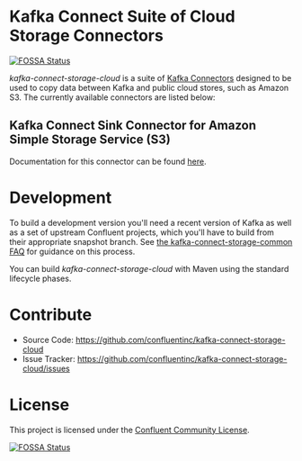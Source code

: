 # Kafka Connect Suite of Cloud Storage Connectors
[![FOSSA Status](https://app.fossa.io/api/projects/git%2Bhttps%3A%2F%2Fgithub.com%2Fconfluentinc%2Fkafka-connect-storage-cloud.svg?type=shield)](https://app.fossa.io/projects/git%2Bhttps%3A%2F%2Fgithub.com%2Fconfluentinc%2Fkafka-connect-storage-cloud?ref=badge_shield)


*kafka-connect-storage-cloud* is a suite of [Kafka Connectors](http://kafka.apache.org/documentation.html#connect)
designed to be used to copy data between Kafka and public cloud stores, such as Amazon S3. The currently available connectors are listed below:

## Kafka Connect Sink Connector for Amazon Simple Storage Service (S3)

Documentation for this connector can be found [here](http://docs.confluent.io/current/connect/connect-storage-cloud/kafka-connect-s3/docs/index.html).

# Development

To build a development version you'll need a recent version of Kafka 
as well as a set of upstream Confluent projects, which you'll have to build from their appropriate snapshot branch.
See [the kafka-connect-storage-common FAQ](https://github.com/confluentinc/kafka-connect-storage-common/wiki/FAQ)
for guidance on this process.

You can build *kafka-connect-storage-cloud* with Maven using the standard lifecycle phases.


# Contribute

- Source Code: https://github.com/confluentinc/kafka-connect-storage-cloud
- Issue Tracker: https://github.com/confluentinc/kafka-connect-storage-cloud/issues


# License

This project is licensed under the [Confluent Community License](LICENSE).


[![FOSSA Status](https://app.fossa.io/api/projects/git%2Bhttps%3A%2F%2Fgithub.com%2Fconfluentinc%2Fkafka-connect-storage-cloud.svg?type=large)](https://app.fossa.io/projects/git%2Bhttps%3A%2F%2Fgithub.com%2Fconfluentinc%2Fkafka-connect-storage-cloud?ref=badge_large)
